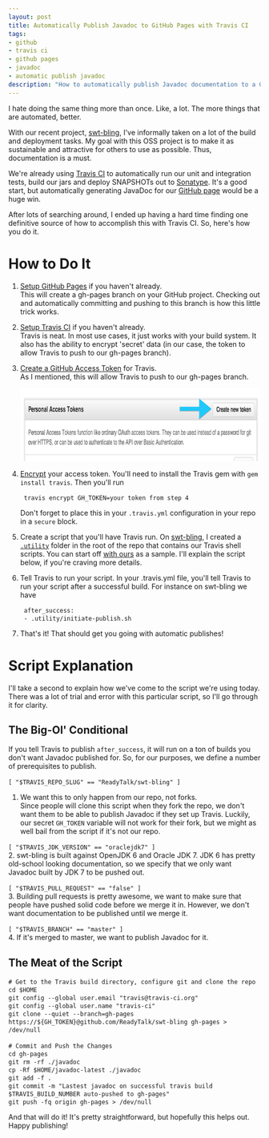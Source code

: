```yaml
---
layout: post
title: Automatically Publish Javadoc to GitHub Pages with Travis CI
tags:
- github
- travis ci
- github pages
- javadoc
- automatic publish javadoc
description: "How to automatically publish Javadoc documentation to a GitHub Pages (gh-pages) site using Travis-CI, custom scripts and secret environment variables"
---
```


I hate doing the same thing more than once. Like, a lot. The more things that are automated, better.

With our recent project, [swt-bling](https://github.com/ReadyTalk/swt-bling), I've informally taken on a lot of the build and deployment tasks. My goal with this OSS project is to make it as sustainable and attractive for others to use as possible. Thus, documentation is a must.

We're already using [Travis CI](https://travis-ci.org/) to automatically run our unit and integration tests, build our jars and deploy SNAPSHOTs out to [Sonatype](http://oss.sonatype.org/content/repositories/snapshots/com/readytalk/swt-bling/). It's a good start, but automatically generating JavaDoc for our [GitHub page](http://oss.readytalk.com/swt-bling/) would be a huge win.

After lots of searching around, I ended up having a hard time finding one definitive source of how to accomplish this with Travis CI. So, here's how you do it.

# How to Do It
1. [Setup GitHub Pages](https://pages.github.com/) if you haven't already.  
This will create a gh-pages branch on your GitHub project. Checking out and automatically committing and pushing to this branch is how this little trick works.  

2. [Setup Travis CI](https://docs.travis-ci.com/user/getting-started/) if you haven't already.  
Travis is neat. In most use cases, it just works with your build system. It also has the ability to encrypt 'secret' data (in our case, the token to allow Travis to push to our gh-pages branch).  

3. [Create a GitHub Access Token](https://github.com/settings/tokens) for Travis.  
	As I mentioned, this will allow Travis to push to our gh-pages branch.
	<div class="center"><img src="/assets/images/posts/2013/12/GhAccessToken.png" width="800" height="146" alt="GitHub Create New Personal Access Token" /></div>

4. [Encrypt](https://docs.travis-ci.com/user/environment-variables/#Encrypted-Variables) your access token.
You'll need to install the Travis gem with ```gem install travis```. Then you'll run  

		travis encrypt GH_TOKEN=your token from step 4

    Don't forget to place this in your ```.travis.yml``` configuration in your repo in a ```secure``` block.

5. Create a script that you'll have Travis run.
On [swt-bling](https://github.com/ReadyTalk/swt-bling), I created a [```.utility```](https://github.com/ReadyTalk/swt-bling/tree/master/.utility) folder in the root of the repo that contains our Travis shell scripts. You can start off [with ours](https://github.com/ReadyTalk/swt-bling/blob/master/.utility/push-javadoc-to-gh-pages.sh) as a sample. I'll explain the script below, if you're craving more details.  

6. Tell Travis to run your script.
In your .travis.yml file, you'll tell Travis to run your script after a successful build. For instance on swt-bling we have  

	 	after_success:
	 	- .utility/initiate-publish.sh


7. That's it! That should get you going with automatic publishes!

# Script Explanation
I'll take a second to explain how we've come to the script we're using today. There was a lot of trial and error with this particular script, so I'll go through it for clarity.

## The Big-Ol' Conditional
If you tell Travis to publish ```after_success```, it will run on a ton of builds you don't want Javadoc published for. So, for our purposes, we define a number of prerequisites to publish.  

```[ "$TRAVIS_REPO_SLUG" == "ReadyTalk/swt-bling" ]```
1. We want this to only happen from our repo, not forks.  
Since people will clone this script when they fork the repo, we don't want them to be able to publish Javadoc if they set up Travis. Luckily, our secret ```GH_TOKEN``` variable will not work for their fork, but we might as well bail from the script if it's not our repo.

```[ "$TRAVIS_JDK_VERSION" == "oraclejdk7" ]```  
2. swt-bling is built against OpenJDK 6 and Oracle JDK 7. JDK 6 has pretty old-school looking documentation, so we specify that we only want Javadoc built by JDK 7 to be pushed out.

```[ "$TRAVIS_PULL_REQUEST" == "false" ]```  
3. Building pull requests is pretty awesome, we want to make sure that people have pushed solid code before we merge it in. However, we don't want documentation to be published until we merge it.

```[ "$TRAVIS_BRANCH" == "master" ]```  
4. If it's merged to master, we want to publish Javadoc for it.

## The Meat of the Script

	# Get to the Travis build directory, configure git and clone the repo
	cd $HOME
	git config --global user.email "travis@travis-ci.org"
	git config --global user.name "travis-ci"
	git clone --quiet --branch=gh-pages https://${GH_TOKEN}@github.com/ReadyTalk/swt-bling gh-pages > /dev/null

	# Commit and Push the Changes
	cd gh-pages
	git rm -rf ./javadoc
	cp -Rf $HOME/javadoc-latest ./javadoc
	git add -f .
	git commit -m "Lastest javadoc on successful travis build $TRAVIS_BUILD_NUMBER auto-pushed to gh-pages"
	git push -fq origin gh-pages > /dev/null

And that will do it! It's pretty straightforward, but hopefully this helps out. Happy publishing!
